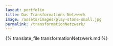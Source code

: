```yaml
---
layout: portfolio
title: Das Transformations-Netzwerk
image: /assets/images/play-stone-small.jpg
permalink: /transformationNetzwerk/
---
```

{% translate_file transformationNetzwerk.md %}
